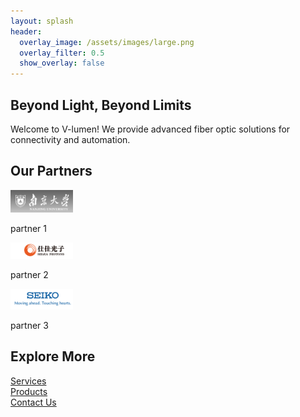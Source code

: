 ```yaml
---
layout: splash
header:
  overlay_image: /assets/images/large.png
  overlay_filter: 0.5
  show_overlay: false
---
```

<div class="header-slogan">
  <h2>Beyond Light, Beyond Limits</h2>
</div>

Welcome to V-lumen! We provide advanced fiber optic solutions for connectivity and automation.

## Our Partners
<div class="feature-row">
  <div class="feature-row__item">
    <img src="/assets/images/partner1.PNG" alt="partner 1" width="100">
    <p>partner 1</p>
  </div>
  <div class="feature-row__item">
    <img src="/assets/images/partner2.PNG" alt="partner 2" width="100">
    <p>partner 2</p>
  </div>
  <div class="feature-row__item">
    <img src="/assets/images/partner3.PNG" alt="partner 3" width="100">
    <p>partner 3</p>
  </div>
</div>

## Explore More
<div class="grid__wrapper">
  <div class="grid__item">
    <a href="/services/" class="btn btn--primary">Services</a>
  </div>
  <div class="grid__item">
    <a href="/products/" class="btn btn--primary">Products</a>
  </div>
  <div class="grid__item">
    <a href="/contact/" class="btn btn--primary">Contact Us</a>
  </div>
</div>